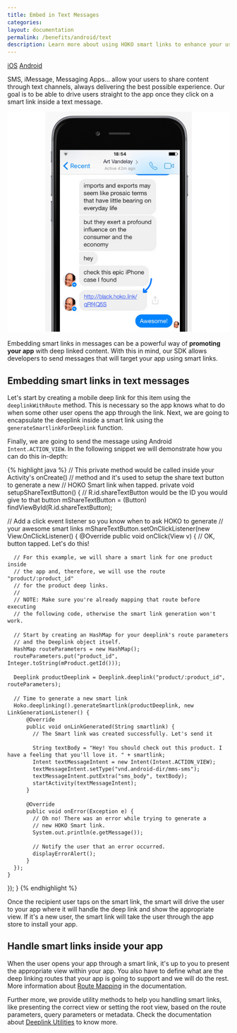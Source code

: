 ```yaml
---
title: Embed in Text Messages
categories:
layout: documentation
permalink: /benefits/android/text
description: Learn more about using HOKO smart links to enhance your user experience.
---
```


<a href="http://support.hokolinks.com/benefits/ios/text/" class="tab">iOS</a>
<a href="#" class="tab active">Android</a>

SMS, iMessage, Messaging Apps... allow your users to share content through text channels,
always delivering the best possible experience. Our goal is to be able to drive users straight
to the app once they click on a smart link inside a text message.

![Smart links in text messages](/assets/images/hoko-smart-link.png)

Embedding smart links in messages can be a powerful way
of **promoting your app** with deep linked content. With this in mind, our SDK allows
developers to send messages that will target your app using smart links.

## Embedding smart links in text messages

Let's start by creating a mobile deep link for this item using the `deeplinkWithRoute` method.
This is necessary so the app knows what to do when some other user opens the app through the link.
Next, we are going to encapsulate the deeplink inside a smart
link using the `generateSmartlinkForDeeplink` function.

Finally, we are going to send the message using Android `Intent.ACTION_VIEW`.
In the following snippet we will demonstrate how you can do this in-depth:

{% highlight java %}
// This private method would be called inside your Activity's onCreate()
// method and it's used to setup the share text button to generate a new
// HOKO Smart link when tapped.
private void setupShareTextButton() {
  // R.id.shareTextButton would be the ID you would give to that button
  mShareTextButton = (Button) findViewById(R.id.shareTextButton);

  // Add a click event listener so you know when to ask HOKO to generate
  // your awesome smart links
  mShareTextButton.setOnClickListener(new View.OnClickListener() {
    @Override
    public void onClick(View v) {
      // OK, button tapped. Let's do this!

      // For this example, we will share a smart link for one product inside
      // the app and, therefore, we will use the route "product/:product_id"
      // for the product deep links.
      //
      // NOTE: Make sure you're already mapping that route before executing
      // the following code, otherwise the smart link generation won't work.

      // Start by creating an HashMap for your deeplink's route parameters
      // and the Deeplink object itself.
      HashMap routeParameters = new HashMap();
      routeParameters.put("product_id", Integer.toString(mProduct.getId()));

      Deeplink productDeeplink = Deeplink.deeplink("product/:product_id", routeParameters);

      // Time to generate a new smart link
      Hoko.deeplinking().generateSmartlink(productDeeplink, new LinkGenerationListener() {
          @Override
          public void onLinkGenerated(String smartlink) {
            // The Smart link was created successfully. Let's send it

            String textBody = "Hey! You should check out this product. I have a feeling that you'll love it. " + smartlink;
            Intent textMessageIntent = new Intent(Intent.ACTION_VIEW);
            textMessageIntent.setType("vnd.android-dir/mms-sms");
            textMessageIntent.putExtra("sms_body", textBody);
            startActivity(textMessageIntent);
          }

          @Override
          public void onError(Exception e) {
            // Oh no! There was an error while trying to generate a
            // new HOKO Smart link.
            System.out.println(e.getMessage());

            // Notify the user that an error occurred.
            displayErrorAlert();
          }
      });
    }
  });
}
{% endhighlight %}

Once the recipient user taps on the smart link, the smart will drive the user to your app
where it will handle the deep link and show the appropriate view. If it's a new user, the smart link
will take the user through the app store to install your app.

## Handle smart links inside your app

When the user opens your app through a smart link, it's up to you to present the appropriate view
within your app. You also have to define what are the deep linking routes that your app is going to support
and we will do the rest. More information about [Route Mapping](http://support.hokolinks.com/android/android-deeplinking/#route-mapping-using-annotations) in the documentation.

Further more, we provide utility methods to help you handling smart links, like presenting the correct view
or setting the root view, based on the route parameters, query parameters or metadata.
Check the documentation about [Deeplink Utilities](http://support.hokolinks.com/ios/ios-utilities/) to know more.
